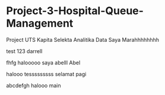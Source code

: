 # Project-3-Hospital-Queue-Management
Project UTS Kapita Selekta Analitika Data
Saya Marahhhhhhhh




test 123 darrell

fhfg
halooooo saya abelll
Abel

halooo tesssssssss
selamat pagi

abcdefgh
halooo
main
